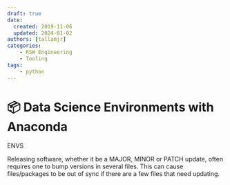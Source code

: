 ```yaml
---
draft: true
date:
  created: 2019-11-06
  updated: 2024-01-02
authors: [tallamjr]
categories:
    - RSW Engineering
    - Tooling
tags:
    - python
---
```


# 📦 **Data Science Environments with Anaconda**

ENVS

<!-- more -->

Releasing software, whether it be a MAJOR, MINOR or PATCH update, often requires one to bump
versions in several files. This can cause files/packages to be out of sync if there are a few files that
need updating.
